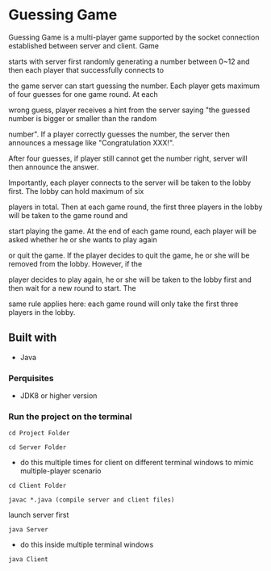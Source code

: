 
# Guessing Game
Guessing Game is a multi-player game supported by the socket connection established between server and client. Game

starts with server first randomly generating a number between 0~12 and then each player that successfully connects to

the game server can start guessing the number. Each player gets maximum of four guesses for one game round. At each 

wrong guess, player receives a hint from the server saying "the guessed number is bigger or smaller than the random

number". If a player correctly guesses the number, the server then announces a message like "Congratulation XXX!". 

After four guesses, if player still cannot get the number right, server will then announce the answer.


Importantly, each player connects to the server will be taken to the lobby first. The lobby can hold maximum of six

players in total. Then at each game round, the first three players in the lobby will be taken to the game round and

start playing the game. At the end of each game round, each player will be asked whether he or she wants to play again

or quit the game. If the player decides to quit the game, he or she will be removed from the lobby. However, if the

player decides to play again, he or she will be taken to the lobby first and then wait for a new round to start. The

same rule applies here: each game round will only take the first three players in the lobby.


## Built with
* Java

### Perquisites
* JDK8 or higher version

### Run the project on the terminal

```
cd Project Folder
```

```
cd Server Folder
```

* do this multiple times for client on different terminal windows to mimic multiple-player scenario

```
cd Client Folder 
```

```
javac *.java (compile server and client files)
```

launch server first

```
java Server 
```

* do this inside multiple terminal windows

```
java Client 
```

